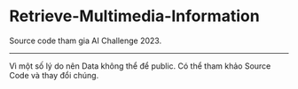 # Retrieve-Multimedia-Information
Source code tham gia AI Challenge 2023.
___
Vì một số lý do nên Data không thể để public. 
Có thể tham khảo Source Code và thay đổi chúng.
